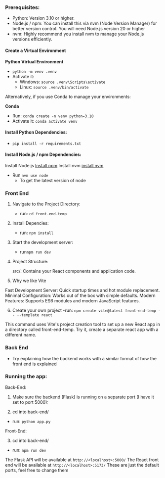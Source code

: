 ### Prerequisites:

- Python: Version 3.10 or higher.
- Node.js / npm: You can install this via nvm (Node Version Manager) for better version control. You will need Node.js version 20 or higher
- nvm: Highly recommend you install nvm to manage your Node.js versions efficiently.

#### Create a Virtual Environment

**Python Virtual Environment**

- `python -m venv .venv`
- Activate it:
  - Windows: `source .venv\Scripts\activate`
  - Linux: `source .venv/bin/activate`

Alternatively, if you use Conda to manage your environments:

**Conda**

- Run: `conda create -n venv python=3.10`
- Activate it: `conda activate venv`

#### Install Python Dependencies:

- `pip install -r requirements.txt`

#### Install Node.js / npm Dependencies:

Install Node.js [Install npm](https://nodejs.org/en/download/package-manager)
Install nvm [install nvm](https://github.com/nvm-sh/nvm)

- Run `nvm use node`
  - To get the latest version of node

### Front End

1. Navigate to the Project Directory:

   - run: `cd front-end-temp`

2. Install Depencies:

   - run: `npm install`

3. Start the development server:

   - run`npm run dev`

4. Project Structure:

   src/: Contains your React components and application code.

5. Why we like Vite

Fast Development Server: Quick startup times and hot module replacement.
Minimal Configuration: Works out of the box with simple defaults.
Modern Features: Supports ES6 modules and modern JavaScript features.

6. Create your own project
   -run: `npm create vite@latest front-end-temp -- --template react`

This command uses Vite's project creation tool to set up a new React app in a directory called front-end-temp. Try it, create a separate react app with a different name.

### Back End

- Try explaining how the backend works with a similar format of how the front end is explained

### Running the app:

Back-End:

1. Make sure the backend (Flask) is running on a separate port (I have it set to port 5000):

2. cd into back-end/

- run: `python app.py`

Front-End:

3. cd into back-end/

- run: `npm run dev`

The Flask API will be available at `http://<localhost>:5000/`
The React front end will be available at `http://<localhost>:5173/`
These are just the default ports, feel free to change them
